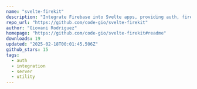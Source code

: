 ```yaml
---
name: "svelte-firekit"
description: "Integrate Firebase into Svelte apps, providing auth, firestore, and storage."
repo_url: "https://github.com/code-gio/svelte-firekit"
author: "Giovani Rodriguez"
homepage: "https://github.com/code-gio/svelte-firekit#readme"
downloads: 19
updated: "2025-02-18T00:01:45.506Z"
github_stars: 15
tags: 
  - auth
  - integration
  - server
  - utility
---
```

